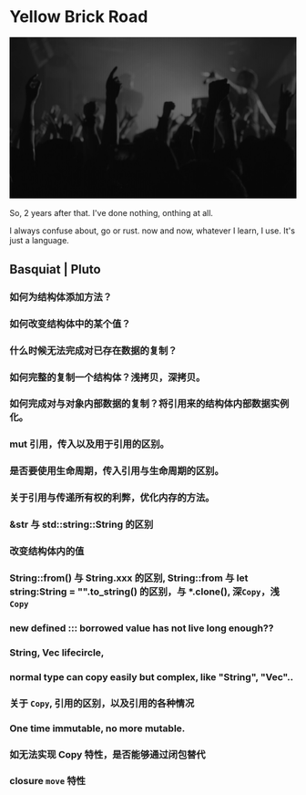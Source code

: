# Yellow Brick Road

![hero](./assets/hero-bg.jpg)

So, 2 years after that. I've done nothing, onthing at all.

I always confuse about, go or rust. now and now, whatever I learn, I use. It's just a language.

## Basquiat | Pluto

### 如何为结构体添加方法？

### 如何改变结构体中的某个值？

### 什么时候无法完成对已存在数据的复制？

### 如何完整的复制一个结构体？浅拷贝，深拷贝。

### 如何完成对与对象内部数据的复制？将引用来的结构体内部数据实例化。

### mut 引用，传入以及用于引用的区别。

### 是否要使用生命周期，传入引用与生命周期的区别。

### 关于引用与传递所有权的利弊，优化内存的方法。

### &str 与 std::string::String 的区别

### 改变结构体内的值

### String::from() 与 String.xxx 的区别, String::from 与 let string:String = "".to_string() 的区别，与 *.clone(), 深`Copy`，浅`Copy`

### new defined ::: borrowed value has not live long enough??

### String, Vec lifecircle, 

### normal type can copy easily but complex, like "String", "Vec"..

### 关于 `Copy`, 引用的区别，以及引用的各种情况

### One time immutable, no more mutable.

### 如无法实现 Copy 特性，是否能够通过闭包替代

### closure `move` 特性

